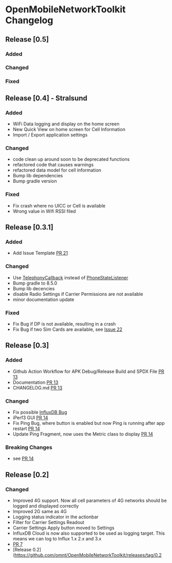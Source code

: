 # OpenMobileNetworkToolkit Changelog
## Release [0.5]

### Added

### Changed

### Fixed


## Release [0.4] - Stralsund

### Added
- WiFi Data logging and display on the home screen
- New Quick View on home screen for Cell Information
- Import / Export application settings

### Changed
- code clean up around soon to be deprecated functions
- refactored code that causes warnings
- refactored data model for cell information
- Bump lib dependencies
- Bump gradle version

### Fixed
- Fix crash where no UICC or Cell is available
- Wrong value in Wifi RSSI filed

## Release [0.3.1]

### Added
- Add Issue Template [PR 21](https://github.com/omnt/OpenMobileNetworkToolkit/pull/21)

### Changed
- Use [TelephonyCallback](https://developer.android.com/reference/android/telephony/TelephonyCallback) instead of [PhoneStateListener](https://developer.android.com/reference/android/telephony/PhoneStateListener)
- Bump gradle to 8.5.0
- Bump lib decencies
- disable Radio Settings if Carrier Permissions are not available
- minor documentation update

### Fixed
- Fix Bug if DP is not available, resulting in a crash
- Fix Bug if two Sim Cards are available, see [Issue 22](https://github.com/omnt/OpenMobileNetworkToolkit/issues/22)

## Release [0.3]

### Added
- Github Action Workflow for APK Debug/Release Build and SPDX File [PR 13](https://github.com/omnt/OpenMobileNetworkToolkit/pull/13)
- Documentation [PR 13](https://github.com/omnt/OpenMobileNetworkToolkit/pull/13)
- CHANGELOG.md [PR 13](https://github.com/omnt/OpenMobileNetworkToolkit/pull/13)

### Changed
- Fix possible [InfluxDB Bug](https://github.com/influxdata/influxdb-client-java/issues/731)
- iPerf3 GUI [PR 14](https://github.com/omnt/OpenMobileNetworkToolkit/pull/14)
- Fix Ping Bug, where button is enabled but now Ping is running after app restart [PR 14](https://github.com/omnt/OpenMobileNetworkToolkit/pull/14)
- Update Ping Fragment, now uses the Metric class to display [PR 14](https://github.com/omnt/OpenMobileNetworkToolkit/pull/14)

### Breaking Changes
- see [PR 14](https://github.com/omnt/OpenMobileNetworkToolkit/pull/14)

## Release [0.2]
### Changed
- Improved 4G support. Now all cell parameters of 4G networks should be logged and displayed correctly
- Improved 2G same as 4G
- Logging status indicator in the actionbar
- Filter for Carrier Settings Readout
- Carrier Settings Apply button moved to Settings
- InfluxDB Cloud is now also supported to be used as logging target. This means we can log to Influx 1.x 2.x and 3.x 
- [PR 7](https://github.com/omnt/OpenMobileNetworkToolkit/pull/7)
- [Release 0.2](https://github.com/omnt/OpenMobileNetworkToolkit/releases/tag/0.2
